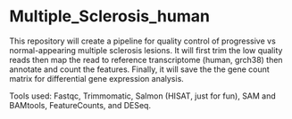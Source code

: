 # Multiple_Sclerosis_human

This repository will create a pipeline for quality control of progressive vs normal-appearing multiple sclerosis lesions. It will first trim the low quality reads then map the read to reference transcriptome (human, grch38) then annotate and count the features. Finally, it will save the the gene count matrix for differential gene expression analysis.

Tools used: Fastqc, Trimmomatic, Salmon (HISAT, just for fun), SAM and BAMtools, FeatureCounts, and DESeq.

